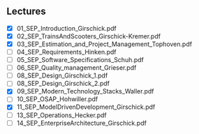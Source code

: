 Lectures
------
- [x] 01_SEP_Introduction_Girschick.pdf
- [x] 02_SEP_TrainsAndScooters_Girschick-Kremer.pdf
- [x] 03_SEP_Estimation_and_Project_Management_Tophoven.pdf
- [ ] 04_SEP_Requirements_Hinken.pdf
- [ ] 05_SEP_Software_Specifications_Schuh.pdf
- [ ] 06_SEP_Quality_management_Grieser.pdf
- [ ] 08_SEP_Design_Girschick_1.pdf
- [ ] 08_SEP_Design_Girschick_2.pdf
- [x] 09_SEP_Modern_Technology_Stacks_Waller.pdf
- [ ] 10_SEP_OSAP_Hohwiller.pdf
- [x] 11_SEP_ModelDrivenDevelopment_Girschick.pdf
- [ ] 13_SEP_Operations_Hecker.pdf
- [ ] 14_SEP_EnterpriseArchitecture_Girschick.pdf
